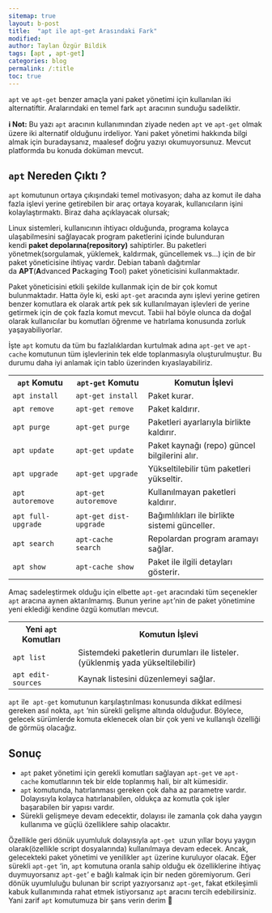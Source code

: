 ```yaml
---
sitemap: true
layout: b-post
title:  "apt ile apt-get Arasındaki Fark"
modified:
author: Taylan Özgür Bildik
tags: [apt , apt-get]
categories: blog 
permalink: /:title
toc: true
---
```



`apt` ve `apt-get` benzer amaçla yani paket yönetimi için kullanılan iki alternatiftir. Aralarındaki en temel fark `apt` aracının sunduğu sadeliktir. 

<p class="mavi"><strong>ℹ️ Not:</strong> Bu yazı <code class="language-plaintext highlighter-rouge">apt</code> aracının kullanımından ziyade neden <code class="language-plaintext highlighter-rouge">apt</code> ve <code class="language-plaintext highlighter-rouge">apt-get</code> olmak üzere iki alternatif olduğunu irdeliyor. Yani paket yönetimi hakkında bilgi almak için buradaysanız, maalesef doğru yazıyı okumuyorsunuz. Mevcut platformda bu konuda doküman mevcut.</p>

## `apt` Nereden Çıktı ?

`apt` komutunun ortaya çıkışındaki temel motivasyon; daha az komut ile daha fazla işlevi yerine getirebilen bir araç ortaya koyarak, kullanıcıların işini kolaylaştırmaktı. Biraz daha açıklayacak olursak;

Linux sistemleri, kullanıcının ihtiyacı olduğunda, programa kolayca ulaşabilmesini sağlayacak program paketlerini içinde bulunduran kendi **paket depolarına(repository)** sahiptirler. Bu paketleri yönetmek(sorgulamak, yüklemek, kaldırmak, güncellemek vs…) için de bir paket yöneticisine ihtiyaç vardır. Debian tabanlı dağıtımlar da **APT**(**A**dvanced **P**ackaging **T**ool) paket yöneticisini kullanmaktadır.

Paket yöneticisini etkili şekilde kullanmak için de bir çok komut bulunmaktadır. Hatta öyle ki, eski `apt-get` aracında aynı işlevi yerine getiren benzer komutlara ek olarak artık pek sık kullanılmayan işlevleri de yerine getirmek için de çok fazla komut mevcut. Tabii hal böyle olunca da doğal olarak kullanıcılar bu komutları öğrenme ve hatırlama konusunda zorluk yaşayabiliyorlar.

İşte `apt` komutu da tüm bu fazlalıklardan kurtulmak adına `apt-get` ve `apt-cache` komutunun tüm işlevlerinin tek elde toplanmasıyla oluşturulmuştur. Bu durumu daha iyi anlamak için tablo üzerinden kıyaslayabiliriz.



<table class="table table-dark table-striped">
  <tr>
    <th><code class="language-plaintext highlighter-rouge">apt</code> Komutu</th>
    <th><code class="language-plaintext highlighter-rouge">apt-get</code> Komutu</th>
    <th>Komutun İşlevi</th>
  </tr>
  <tr>
    <td><code class="language-plaintext highlighter-rouge">apt install</code></td>
    <td><code class="language-plaintext highlighter-rouge">apt-get install</code></td>
    <td>Paket kurar.</td>
  </tr>
  <tr>
    <td><code class="language-plaintext highlighter-rouge">apt remove</code></td>
    <td><code class="language-plaintext highlighter-rouge">apt-get remove</code></td>
    <td>Paket kaldırır.</td>
  </tr>
  <tr>
    <td><code class="language-plaintext highlighter-rouge">apt purge</code></td>
    <td><code class="language-plaintext highlighter-rouge">apt-get purge</code></td>
    <td>Paketleri ayarlarıyla birlikte kaldırır.</td>
  </tr>
  <tr>
    <td><code class="language-plaintext highlighter-rouge">apt update</code></td>
    <td><code class="language-plaintext highlighter-rouge">apt-get update</code></td>
    <td>Paket kaynağı (repo) güncel bilgilerini alır.</td>
  </tr>
  <tr>
    <td><code class="language-plaintext highlighter-rouge">apt upgrade</code></td>
    <td><code class="language-plaintext highlighter-rouge">apt-get upgrade</code></td>
    <td>Yükseltilebilir tüm paketleri yükseltir.</td>
  </tr>
  <tr>
    <td><code class="language-plaintext highlighter-rouge">apt autoremove</code></td>
    <td><code class="language-plaintext highlighter-rouge">apt-get autoremove</code></td>
    <td>Kullanılmayan paketleri kaldırır.</td>
  </tr>
  <tr>
    <td><code class="language-plaintext highlighter-rouge">apt full-upgrade</code></td>
    <td><code class="language-plaintext highlighter-rouge">apt-get dist-upgrade</code></td>
    <td>Bağımlılıkları ile birlikte sistemi günceller.</td>
  </tr>
  <tr>
    <td><code class="language-plaintext highlighter-rouge">apt search</code></td>
    <td><code class="language-plaintext highlighter-rouge">apt-cache search</code></td>
    <td>Repolardan program aramayı sağlar.</td>
  </tr>
  <tr>
    <td><code class="language-plaintext highlighter-rouge">apt show</code></td>
    <td><code class="language-plaintext highlighter-rouge">apt-cache show</code></td>
    <td>Paket ile ilgili detayları gösterir.</td>
  </tr>
</table>

Amaç sadeleştirmek olduğu için elbette `apt-get` aracındaki tüm seçenekler `apt` aracına aynen aktarılmamış. Bunun yerine `apt`’nin de paket yönetimine yeni eklediği kendine özgü komutları mevcut.

<table class="table table-dark table-striped">
<tr>
    <th>Yeni <code class="language-plaintext highlighter-rouge">apt</code> Komutları</th>
    <th>Komutun İşlevi</th>
  </tr>
  <tr>
    <td><code class="language-plaintext highlighter-rouge">apt list</code></td>
    <td>Sistemdeki paketlerin durumları ile listeler. (yüklenmiş yada yükseltilebilir)</td>
  </tr>
  <tr>
    <td><code class="language-plaintext highlighter-rouge">apt edit-sources</code></td>
    <td>Kaynak listesini düzenlemeyi sağlar.</td>
  </tr>
</table>

`apt` ile  `apt-get` komutunun karşılaştırılması konusunda dikkat edilmesi gereken asıl nokta, `apt` ‘nin sürekli gelişme altında olduğudur. Böylece, gelecek sürümlerde komuta eklenecek olan bir çok yeni ve kullanışlı özelliği de görmüş olacağız.

## Sonuç

- `apt` paket yönetimi için gerekli komutları sağlayan `apt-get` ve `apt-cache` komutlarının tek bir elde toplanmış hali, bir alt kümesidir.
- `apt` komutunda, hatırlanması gereken çok daha az parametre vardır. Dolayısıyla kolayca hatırlanabilen, oldukça az komutla çok işler başarabilen bir yapısı vardır.
- Sürekli gelişmeye devam edecektir, dolayısı ile zamanla çok daha yaygın kullanıma ve güçlü özelliklere sahip olacaktır.

Özellikle geri dönük uyumluluk dolayısıyla `apt-get`  uzun yıllar boyu yaygın olarak(özellikle script dosyalarında) kullanılmaya devam edecek. Ancak, gelecekteki paket yönetimi ve yenilikler `apt` üzerine kuruluyor olacak. Eğer sürekli `apt-get` ‘in, `apt` komutuna oranla sahip olduğu ek özelliklerine ihtiyaç duymuyorsanız `apt-get`’ e bağlı kalmak için bir neden göremiyorum. Geri dönük uyumluluğu bulunan bir script yazıyorsanız `apt-get`, fakat etkileşimli kabuk kullanımında rahat etmek istiyorsanız `apt` aracını tercih edebilirsiniz. Yani zarif `apt` komutumuza bir şans verin derim 🙂
